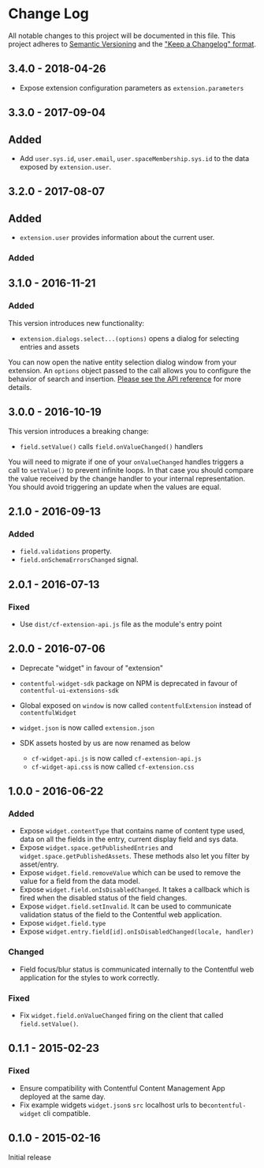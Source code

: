 # Change Log

All notable changes to this project will be documented in this file. This
project adheres to [Semantic Versioning](http://semver.org/) and the ["Keep a
Changelog" format](http://keepachangelog.com/).

## 3.4.0 - 2018-04-26

- Expose extension configuration parameters as `extension.parameters`

## 3.3.0 - 2017-09-04

## Added

- Add `user.sys.id`, `user.email`, `user.spaceMembership.sys.id` to the data
  exposed by `extension.user`.

## 3.2.0 - 2017-08-07

## Added

- `extension.user` provides information about the current user.

### Added

## 3.1.0 - 2016-11-21

### Added

This version introduces new functionality:

- `extension.dialogs.select...(options)` opens a dialog for selecting entries
and assets

You can now open the native entity selection dialog window from your extension.
An `options` object passed to the call allows you to configure the behavior of
search and insertion. [Please see the API reference](https://github.com/contentful/ui-extensions-sdk/blob/master/docs/ui-extensions-sdk-frontend.md) for more details.

## 3.0.0 - 2016-10-19

This version introduces a breaking change:

- `field.setValue()` calls `field.onValueChanged()` handlers

You will need to migrate if one of your `onValueChanged` handles triggers a call
to `setValue()` to prevent infinite loops. In that case you should compare the
value received by the change handler to your internal representation. You should
avoid triggering an update when the values are equal.

## 2.1.0 - 2016-09-13

### Added

- `field.validations` property.
- `field.onSchemaErrorsChanged` signal.

## 2.0.1 - 2016-07-13

### Fixed

- Use `dist/cf-extension-api.js` file as the module's entry point

## 2.0.0 - 2016-07-06

- Deprecate "widget" in favour of "extension"
- `contentful-widget-sdk` package on NPM is deprecated in favour of
`contentful-ui-extensions-sdk`
- Global exposed on `window` is now called `contentfulExtension` instead of
`contentfulWidget`
- `widget.json` is now called `extension.json`
- SDK assets hosted by us are now renamed as below

  - `cf-widget-api.js` is now called `cf-extension-api.js`
  - `cf-widget-api.css` is now called `cf-extension.css`

## 1.0.0 - 2016-06-22

### Added

- Expose `widget.contentType` that contains name of content type used, data on
all the fields in the entry, current display field and sys data.
- Expose `widget.space.getPublishedEntries` and
`widget.space.getPublishedAssets`. These methods also let you filter by
asset/entry.
- Expose `widget.field.removeValue` which can be used to remove the value for a
field from the data model.
- Expose `widget.field.onIsDisabledChanged`. It takes a callback which is fired
when the disabled status of the field changes.
- Expose `widget.field.setInvalid`. It can be used to communicate validation
status of the field to the Contentful web application.
- Expose `widget.field.type`
- Expose `widget.entry.field[id].onIsDisabledChanged(locale, handler)`

### Changed

- Field focus/blur status is communicated internally to the Contentful web
application for the styles to work correctly.

### Fixed

- Fix `widget.field.onValueChanged` firing on the client that called
`field.setValue()`.

## 0.1.1 - 2015-02-23

### Fixed

- Ensure compatibility with Contentful Content Management App deployed at the
same day.
- Fix example widgets `widget.json`s `src` localhost urls to
be`contentful-widget` cli compatible.

## 0.1.0 - 2015-02-16

Initial release
